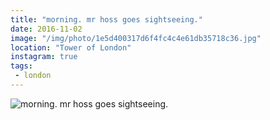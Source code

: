 ```yaml
---
title: "morning. mr hoss goes sightseeing."
date: 2016-11-02
image: "/img/photo/1e5d400317d6f4fc4c4e61db35718c36.jpg"
location: "Tower of London"
instagram: true
tags:
 - london
---
```


![morning. mr hoss goes sightseeing.](/img/photo/1e5d400317d6f4fc4c4e61db35718c36.jpg)
